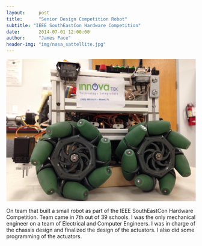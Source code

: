 ```yaml
---
layout:     post
title:      "Senior Design Competition Robot"
subtitle: "IEEE SouthEastCon Hardware Competition"
date:       2014-07-01 12:00:00
author:     "James Pace"
header-img: "img/nasa_sattellite.jpg"
---
```


![Senior Design Robot](/img/senior-design.jpg)

On team that built a small robot as part of the IEEE SouthEastCon Hardware Competition. Team came in 7th out of 39 schools. I was the only mechanical engineer on a team of Electrical and Computer Engineers. I was in charge of the chassis design and finalized the design of the actuators. I also did some programming of the actuators.
